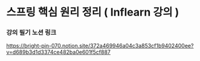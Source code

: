 # 스프링 핵심 원리 정리 ( Inflearn 강의 ) 





### 강의 필기 노션 링크
 https://bright-pin-070.notion.site/372a469946a04c3a853cf1b9402400ee?v=d689b3d1d3374ce482ba0e601f5cf887
